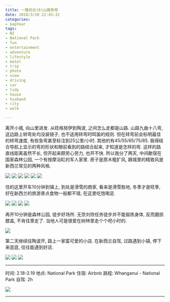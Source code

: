 ```yaml
---
title: 一路向北(6)山路急弯
date: 2018/3/10 22:45:32
categories: 
- GapYear
tags:
- NZ
- National Park
- fun
- entertainment
- adventure
- lifestyle
- motel
- trip
- photo
- view
- driving
- car 
- tidy
- house
- husband
- city
- walk

---
```



离开小城, 向山里进发. 从旺格努伊到陶波, 之间怎么走都是山路. 山路九曲十八弯, 这边路上转弯处均没装镜子, 也不适用转弯时鸣笛的规则. 但在转弯前会标明最佳的转弯速度, 有些急弯甚至标注到25公里/小时. 其他的有45/55/65/75/85. 我得结合导航上显示的弯的形状和眼前看到的路结合起来, 才知道是怎样的弯. 这样的路直线距离虽然不长, 但开起来颇劳心劳力, 也开不快. 所以我分了两天, 中间歇宿在国家森林公园, 一个有按摩浴缸的军人家里. 房子是原木粗犷风, 跟城里的精致风是新西兰常见的两种风格. 

![](https://ws3.sinaimg.cn/large/006tNc79gy1fp7uyuob7oj31kw16ohdu.jpg)
![](https://ws2.sinaimg.cn/large/006tNc79gy1fp7uyrhjdoj31kw16onpe.jpg)
![](https://ws4.sinaimg.cn/large/006tNc79gy1fp7uyiq5sej31kw16onpe.jpg)
![](https://ws3.sinaimg.cn/large/006tNc79gy1fp7uydkyeuj31kw16ou0y.jpg)
![](https://ws4.sinaimg.cn/large/006tNc79gy1fp7uya5a6vj31kw16onpe.jpg)
![](https://ws1.sinaimg.cn/large/006tNc79gy1fp7v717pftj31kw16oqv5.jpg)

住的这里开车10分钟到镇上, 到处是滑雪的商家, 看来是滑雪胜地, 冬季才是旺季, 好在新西兰的旅游景点食物一般都不错, 在这里吃饱喝足. 

![](https://ws1.sinaimg.cn/large/006tNc79gy1fp7v3fpzxoj31kw16ox6p.jpg)
![](https://ws2.sinaimg.cn/large/006tNc79gy1fp7v3cl56sj31kw16ox6q.jpg)
![](https://ws3.sinaimg.cn/large/006tNc79gy1fp7uyp0cr4j31kw16okjm.jpg)
![](https://ws2.sinaimg.cn/large/006tNc79gy1fp7uylzyhzj31kw16o4qr.jpg)

再开10分钟是森林公园, 徒步好场所. 无奈刘欣任务徒步并不能锻炼身体, 反而磨损膝盖, 不肯往里走了. 当地人可是很爱在树林里走个个吧小时的. 

![](https://ws2.sinaimg.cn/large/006tNc79gy1fp7v6a6j9qj31kw23v7wj.jpg)

第二天继续往陶波开, 路上一家蛮可爱的小店. 在新西兰自驾, 过路遇到小镇, 停下来逛逛, 往往能遇到好店. 

![](https://ws4.sinaimg.cn/large/006tNc79gy1fp7v8vt5tsj31kw16okjm.jpg)
![](https://ws2.sinaimg.cn/large/006tNc79gy1fp7v8s08a4j31kw16oe82.jpg)
![](https://ws3.sinaimg.cn/large/006tNc79gy1fp7v8ogu02j31kw16ohdu.jpg)

***
时间: 2.18-2.19
地点: National Park
住宿: Airbnb
路程: Whanganui - National Park
自驾: 2h

![](https://ws1.sinaimg.cn/large/006tNc79gy1fp7vcbp95sj315m1144qp.jpg)
***
